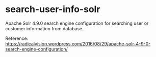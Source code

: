 # search-user-info-solr
Apache Solr 4.9.0 search engine configuration for searching user or customer information from database.

 Reference:  
https://radicalvision.wordpress.com/2016/08/29/apache-solr-4-9-0-search-engine-configuration/



